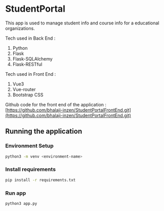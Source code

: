 # StudentPortal

This app is used to manage student info and course info for a educational organizations.

Tech used in Back End : 

1. Python
2. Flask
3. Flask-SQLAlchemy
4. Flask-RESTful

Tech used in Front End : 

1. Vue3
2. Vue-router
3. Bootstrap CSS

Github code for the front end of the application : [https://github.com/bhalaji-inzen/StudentPortalFrontEnd.git](https://github.com/bhalaji-inzen/StudentPortalFrontEnd.git)

## Running the application

### Environment Setup

```sh
python3 -m venv <environment-name>
```

### Install requirements 

```sh 
pip install -r requirements.txt
```

### Run app

```sh
python3 app.py
```